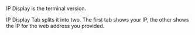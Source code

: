 IP Display is the terminal version.

IP Display Tab splits it into two. The first tab shows your IP, the other shows the IP for the web address you provided. 
